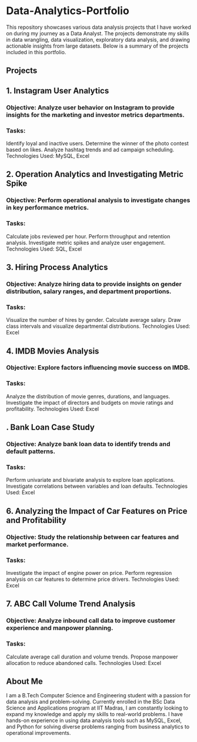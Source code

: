 # Data-Analytics-Portfolio
This repository showcases various data analysis projects that I have worked on during my journey as a Data Analyst. The projects demonstrate my skills in data wrangling, data visualization, exploratory data analysis, and drawing actionable insights from large datasets. Below is a summary of the projects included in this portfolio.

## Projects
## 1. Instagram User Analytics
### Objective: Analyze user behavior on Instagram to provide insights for the marketing and investor metrics departments.
### Tasks:
Identify loyal and inactive users.
Determine the winner of the photo contest based on likes.
Analyze hashtag trends and ad campaign scheduling.
Technologies Used: MySQL, Excel

## 2. Operation Analytics and Investigating Metric Spike
### Objective: Perform operational analysis to investigate changes in key performance metrics.
### Tasks:
Calculate jobs reviewed per hour.
Perform throughput and retention analysis.
Investigate metric spikes and analyze user engagement.
Technologies Used: SQL, Excel

## 3. Hiring Process Analytics
### Objective: Analyze hiring data to provide insights on gender distribution, salary ranges, and department proportions.
### Tasks:
Visualize the number of hires by gender.
Calculate average salary.
Draw class intervals and visualize departmental distributions.
Technologies Used: Excel

## 4. IMDB Movies Analysis
### Objective: Explore factors influencing movie success on IMDB.
### Tasks:
Analyze the distribution of movie genres, durations, and languages.
Investigate the impact of directors and budgets on movie ratings and profitability.
Technologies Used: Excel

## . Bank Loan Case Study
### Objective: Analyze bank loan data to identify trends and default patterns.
### Tasks:
Perform univariate and bivariate analysis to explore loan applications.
Investigate correlations between variables and loan defaults.
Technologies Used: Excel

## 6. Analyzing the Impact of Car Features on Price and Profitability
### Objective: Study the relationship between car features and market performance.
### Tasks:
Investigate the impact of engine power on price.
Perform regression analysis on car features to determine price drivers.
Technologies Used: Excel

## 7. ABC Call Volume Trend Analysis
### Objective: Analyze inbound call data to improve customer experience and manpower planning.
### Tasks:
Calculate average call duration and volume trends.
Propose manpower allocation to reduce abandoned calls.
Technologies Used: Excel

## About Me
I am a B.Tech Computer Science and Engineering student with a passion for data analysis and problem-solving. Currently enrolled in the BSc Data Science and Applications program at IIT Madras, I am constantly looking to expand my knowledge and apply my skills to real-world problems. I have hands-on experience in using data analysis tools such as MySQL, Excel, and Python for solving diverse problems ranging from business analytics to operational improvements.

